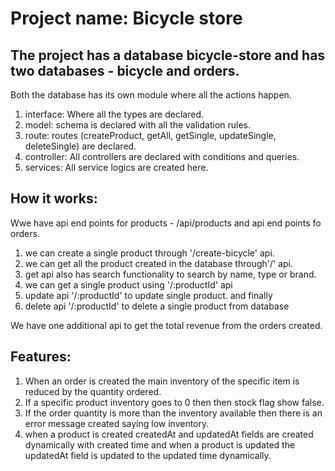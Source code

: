 # Project name: Bicycle store

## The project has a database bicycle-store and has two databases - bicycle and orders.

Both the database has its own module where all the actions happen.

1. interface: Where all the types are declared.
2. model: schema is declared with all the validation rules.
3. route: routes (createProduct, getAll, getSingle, updateSingle, deleteSingle) are declared.
4. controller: All controllers are declared with conditions and queries.
5. services: All service logics are created here.

## How it works:

Wwe have api end points for products - /api/products  and api end points fo orders.

1. we can create a single product through '/create-bicycle' api.
2. we can get all the product created in the database through'/' api.
3. get api also has search functionality to search by name, type or brand.
3. we can get a single product using '/:productId' api 
4. update api '/:productId' to update single product. and finally
5. delete api '/:productId' to delete a single product from database

We have one additional api to get the total revenue from the orders created.

## Features:
1. When an order is created the main inventory of the specific item is reduced by the quantity ordered.
2. If a specific product inventory goes to 0 then then stock flag show false.
3. If the order quantity is more than the inventory available then there is an error message created saying low inventory.
4. when a product is created createdAt and updatedAt fields are created dynamically with created time and when a product is updated the updatedAt field is updated to the updated time dynamically.
